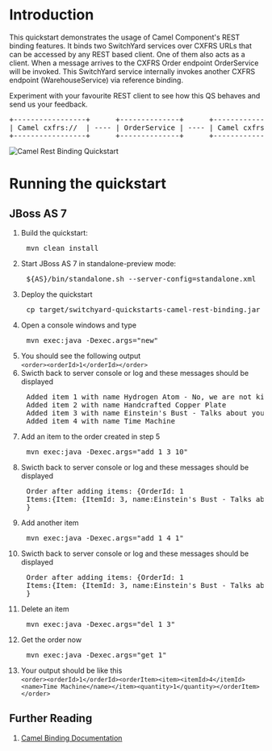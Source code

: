 Introduction
============
This quickstart demonstrates the usage of Camel Component's REST binding features. It binds two
SwitchYard services over CXFRS URLs that can be accessed by any REST based client. One of them also
acts as a client. When a message arrives to the CXFRS Order endpoint OrderService will be invoked.
This SwitchYard service internally invokes another CXFRS endpoint (WarehouseService) via reference binding.

Experiment with your favourite REST client to see how this QS behaves and send us your feedback.

<pre>
+-----------------+      +--------------+      +----------------+      +------------------+
| Camel cxfrs://  | ---- | OrderService | ---- | Camel cxfrs:// | ---- | WarehouseService |
+-----------------+      +--------------+      +----------------+      +------------------+
</pre>

![Camel Rest Binding Quickstart](https://github.com/jboss-switchyard/quickstarts/raw/master/camel-rest-binding/camel-rest-binding.jpg)


Running the quickstart
======================

JBoss AS 7
----------
1. Build the quickstart:
<pre>
    mvn clean install
</pre>
2. Start JBoss AS 7 in standalone-preview mode:
<pre>
    ${AS}/bin/standalone.sh --server-config=standalone.xml
</pre>
3. Deploy the quickstart
<pre>
    cp target/switchyard-quickstarts-camel-rest-binding.jar ${AS7}/standalone/deployments
</pre>
4. Open a console windows and type  
<pre>
    mvn exec:java -Dexec.args="new"
</pre>
5. You should see the following output  
    `<order><orderId>1</orderId></order>`
6. Swicth back to server console or log and these messages should be displayed  
<pre>
    Added item 1 with name Hydrogen Atom - No, we are not kidding!
    Added item 2 with name Handcrafted Copper Plate
    Added item 3 with name Einstein's Bust - Talks about your future :)
    Added item 4 with name Time Machine
</pre>
7. Add an item to the order created in step 5  
<pre>
    mvn exec:java -Dexec.args="add 1 3 10"
</pre>
8. Swicth back to server console or log and these messages should be displayed  
<pre>
    Order after adding items: {OrderId: 1
    Items:{Item: {ItemId: 3, name:Einstein's Bust - Talks about your future :)}, quantity:10},
    }
</pre>
9. Add another item  
<pre>
    mvn exec:java -Dexec.args="add 1 4 1"
</pre>
10. Swicth back to server console or log and these messages should be displayed  
<pre>
    Order after adding items: {OrderId: 1
    Items:{Item: {ItemId: 3, name:Einstein's Bust - Talks about your future :)}, quantity:10},{Item: {ItemId: 4, name:Time Machine}, quantity:1},
    }
</pre>
11. Delete an item  
<pre>
    mvn exec:java -Dexec.args="del 1 3"
</pre>
12. Get the order now  
<pre>
    mvn exec:java -Dexec.args="get 1"
</pre>
13. Your output should be like this  
    `<order><orderId>1</orderId><orderItem><item><itemId>4</itemId><name>Time Machine</name></item><quantity>1</quantity></orderItem></order>`

## Further Reading

1. [Camel Binding Documentation](https://docs.jboss.org/author/display/SWITCHYARD/Camel+Bindings)
